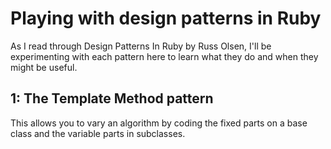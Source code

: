 # Playing with design patterns in Ruby

As I read through Design Patterns In Ruby by Russ Olsen, I'll be experimenting with each pattern here to learn what they do and when they might be useful.

## 1: The Template Method pattern
This allows you to vary an algorithm by coding the fixed parts on a base class and the variable parts in subclasses.


